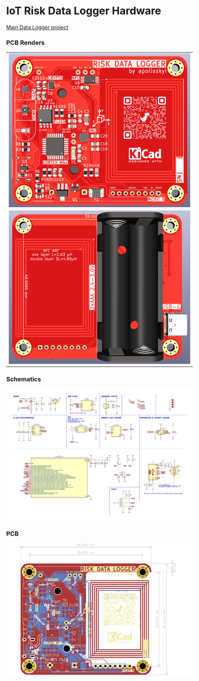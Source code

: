 # IoT Risk Data Logger Hardware

[Main Data Logger project](https://github.com/polesskiy-dev/iot-risk-data-logger-nfc-samd21)

### PCB Renders

<table>
  <tr>
    <td> <img src="https://github.com/polesskiy-dev/iot-risk-data-logger-nfc-samd21-hardware/blob/main/docs/iot-data-logger-nfc-samd21-top.png"  alt="top" ></td>
   </tr> 
   <tr>
      <td><img src="https://github.com/polesskiy-dev/iot-risk-data-logger-nfc-samd21-hardware/blob/main/docs/iot-data-logger-nfc-samd21-bottom.png" alt="bottom"></td>
  </tr>
</table>

### Schematics

![](https://github.com/polesskiy-dev/iot-risk-data-logger-nfc-samd21-hardware/blob/main/docs/schematics.png)

### PCB

![](https://github.com/polesskiy-dev/iot-risk-data-logger-nfc-samd21-hardware/blob/main/docs/pcb.png)